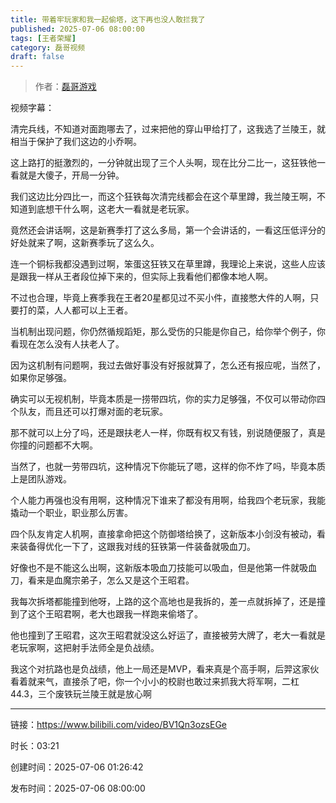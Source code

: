 ```yaml
---
title: 带着牢玩家和我一起偷塔，这下再也没人敢拦我了
published: 2025-07-06 08:00:00
tags: [王者荣耀]
category: 磊哥视频
draft: false
---
```



> 作者：[磊哥游戏](https://space.bilibili.com/268941858)

视频字幕：

清完兵线，不知道对面跑哪去了，过来把他的穿山甲给打了，这我选了兰陵王，就相当于保护了我们这边的小乔啊。

这上路打的挺激烈的，一分钟就出现了三个人头啊，现在比分二比一，这狂铁他一看就是大傻子，开局一分钟。

我们这边比分四比一，而这个狂铁每次清完线都会在这个草里蹲，我兰陵王啊，不知道到底想干什么啊，这老大一看就是老玩家。

竟然还会讲话啊，这是新赛季打了这么多局，第一个会讲话的，一看这压低评分的好处就来了啊，这新赛季玩了这么久。

连一个铜标我都没遇到过啊，笨蛋这狂铁又在草里蹲，我理论上来说，这些人应该是跟我一样从王者段位掉下来的，但实际上我看他们都像本地人啊。

不过也合理，毕竟上赛季我在王者20星都见过不买小件，直接憋大件的人啊，只要打的菜，人人都可以上王者。

当机制出现问题，你仍然循规蹈矩，那么受伤的只能是你自己，给你举个例子，你看现在怎么没有人扶老人了。

因为这机制有问题啊，我过去做好事没有好报就算了，怎么还有报应呢，当然了，如果你足够强。

确实可以无视机制，毕竟本质是一捞带四坑，你的实力足够强，不仅可以带动你四个队友，而且还可以打爆对面的老玩家。

那不就可以上分了吗，还是跟扶老人一样，你既有权又有钱，别说随便服了，真是你撞的问题都不大啊。

当然了，也就一劳带四坑，这种情况下你能玩了嗯，这样的你不炸了吗，毕竟本质上是团队游戏。

个人能力再强也没有用啊，这种情况下谁来了都没有用啊，给我四个老玩家，我能撬动一个职业，职业那么厉害。

四个队友肯定人机啊，直接拿命把这个防御塔给换了，这新版本小剑没有被动，看来装备得优化一下了，这跟我对线的狂铁第一件装备就吸血刀。

好像也不是不能这么出啊，这新版本吸血刀技能可以吸血，但是他第一件就吸血刀，看来是血魔宗弟子，怎么又是这个王昭君。

我每次拆塔都能撞到他呀，上路的这个高地也是我拆的，差一点就拆掉了，还是撞到了这个王昭君啊，老大也跟我一样跑来偷塔了。

他也撞到了王昭君，这次王昭君就没这么好运了，直接被劳大牌了，老大一看就是老玩家啊，这把射手法师全是负战绩。

我这个对抗路也是负战绩，他上一局还是MVP，看来真是个高手啊，后羿这家伙看着就来气，直接杀了吧，你一个小小的校尉也敢过来抓我大将军啊，二杠44.3，三个废铁玩兰陵王就是放心啊

---

链接：https://www.bilibili.com/video/BV1Qn3ozsEGe

时长：03:21

创建时间：2025-07-06 01:26:42

发布时间：2025-07-06 08:00:00

